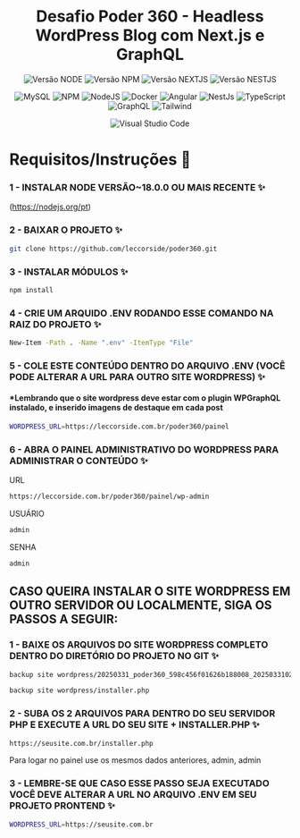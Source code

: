 <div align="center">
  <h1 align="center">
    Desafio Poder 360 - Headless WordPress Blog com Next.js e GraphQL
  </h1>
</div>

<div align="center">

![Versão NODE](http://img.shields.io/static/v1?label=v18.0.0&message=%20NODE&color=GREEN&style=for-the-badge)
![Versão NPM](http://img.shields.io/static/v1?label=v8.6.0&message=%20NPM&color=BLUE&style=for-the-badge)
![Versão NEXTJS](http://img.shields.io/static/v1?label=v15.2.4&message=%20NEXTJS&color=PINK&style=for-the-badge)
![Versão NESTJS](http://img.shields.io/static/v1?label=v18.3.1&message=%20REACT&color=PINK&style=for-the-badge)

![MySQL](https://img.shields.io/badge/wordpress-%2300f.svg?style=for-the-badge&logo=wordpress&logoColor=white)
![NPM](https://img.shields.io/badge/NPM-%23CB3837.svg?style=for-the-badge&logo=npm&logoColor=white)
![NodeJS](https://img.shields.io/badge/node.js-6DA55F?style=for-the-badge&logo=node.js&logoColor=white)
![Docker](https://img.shields.io/badge/Docker-1d63ed?style=for-the-badge&logo=docker&logoColor=f5f5f5)
![Angular](https://img.shields.io/badge/React-DD0031?style=for-the-badge&logo=react&logoColor=white)
![NestJs](https://img.shields.io/badge/next.js-000000?style=for-the-badge&logo=nextdotjs&logoColor=white)
![TypeScript](https://img.shields.io/badge/typescript-%23007ACC.svg?style=for-the-badge&logo=typescript&logoColor=white)
![GraphQL](https://img.shields.io/badge/GraphQl-E10098?style=for-the-badge&logo=graphql&logoColor=white)
![Tailwind](https://img.shields.io/badge/Tailwind_CSS-grey?style=for-the-badge&logo=tailwind-css&logoColor=38B2AC)

![Visual Studio Code](https://img.shields.io/badge/Visual%20Studio%20Code-0078d7.svg?style=for-the-badge&logo=visual-studio-code&logoColor=white)

</div>

# Requisitos/Instruções 📜

### 1 - INSTALAR NODE VERSÃO~18.0.0 OU MAIS RECENTE ✨
(https://nodejs.org/pt)

### 2 - BAIXAR O PROJETO ✨
```bash
git clone https://github.com/leccorside/poder360.git
```

### 3 - INSTALAR MÓDULOS ✨
```bash
npm install
```

### 4 - CRIE UM ARQUIDO .ENV RODANDO ESSE COMANDO NA RAIZ DO PROJETO ✨
```bash
New-Item -Path . -Name ".env" -ItemType "File"
```

### 5 - COLE ESTE CONTEÚDO DENTRO DO ARQUIVO .ENV (VOCÊ PODE ALTERAR A URL PARA OUTRO SITE WORDPRESS) ✨
#### *Lembrando que o site wordpress deve estar com o plugin WPGraphQL instalado, e inserido imagens de destaque em cada post
```bash
WORDPRESS_URL=https://leccorside.com.br/poder360/painel
```

### 6 - ABRA O PAINEL ADMINISTRATIVO DO WORDPRESS PARA ADMINISTRAR O CONTEÚDO ✨
URL
```bash
https://leccorside.com.br/poder360/painel/wp-admin
```
USUÁRIO
```bash
admin
```
SENHA
```bash
admin
```

## CASO QUEIRA INSTALAR O SITE WORDPRESS EM OUTRO SERVIDOR OU LOCALMENTE, SIGA OS PASSOS A SEGUIR:

### 1 - BAIXE OS ARQUIVOS DO SITE WORDPRESS COMPLETO DENTRO DO DIRETÓRIO DO PROJETO NO GIT ✨
```bash
backup site wordpress/20250331_poder360_598c456f01626b188008_20250331022913_archive.zip
```
```bash
backup site wordpress/installer.php
```

### 2 - SUBA OS 2 ARQUIVOS PARA DENTRO DO SEU SERVIDOR PHP E EXECUTE A URL DO SEU SITE + INSTALLER.PHP ✨
```bash
https://seusite.com.br/installer.php
```
Para logar no painel use os mesmos dados anteriores, admin, admin

### 3 - LEMBRE-SE QUE CASO ESSE PASSO SEJA EXECUTADO VOCÊ DEVE ALTERAR A URL NO ARQUIVO .ENV EM SEU PROJETO PRONTEND ✨
```bash
WORDPRESS_URL=https://seusite.com.br
```